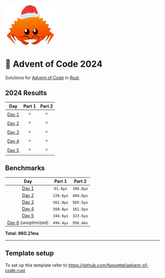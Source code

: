 <img src="./.assets/christmas_ferris.png" width="164">

# 🎄 Advent of Code 2024

Solutions for [Advent of Code](https://adventofcode.com/) in [Rust](https://www.rust-lang.org/).

<!--- advent_readme_stars table --->
## 2024 Results

| Day | Part 1 | Part 2 |
| :---: | :---: | :---: |
| [Day 1](https://adventofcode.com/2024/day/1) | ⭐ | ⭐ |
| [Day 2](https://adventofcode.com/2024/day/2) | ⭐ | ⭐ |
| [Day 3](https://adventofcode.com/2024/day/3) | ⭐ | ⭐ |
| [Day 4](https://adventofcode.com/2024/day/4) | ⭐ | ⭐ |
| [Day 5](https://adventofcode.com/2024/day/5) | ⭐ | ⭐ |
<!--- advent_readme_stars table --->

<!--- benchmarking table --->
## Benchmarks

|                   Day                   | Part 1 | Part 2 |
|:---------------------------------------:| :---: | :---:  |
|        [Day 1](./src/bin/01.rs)         | `61.4µs` | `106.8µs` |
|        [Day 2](./src/bin/02.rs)         | `220.6µs` | `404.8µs` |
|        [Day 3](./src/bin/03.rs)         | `561.0µs` | `565.5µs` |
|        [Day 4](./src/bin/04.rs)         | `560.8µs` | `161.9µs` |
|        [Day 5](./src/bin/05.rs)         | `344.6µs` | `323.6µs` |
| [Day 6](./src/bin/06.rs) (unoptimized)  | `494.4µs` | `956.4ms` |

**Total: 960.21ms**
<!--- benchmarking table --->

---

## Template setup

To set up this template refer to https://github.com/fspoettel/advent-of-code-rust
